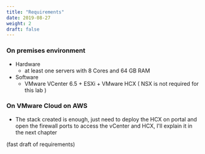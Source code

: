 ```yaml
---
title: "Requirements"
date: 2019-08-27
weight: 2
draft: false
---
```


### On premises environment

- Hardware
    - at least one servers with 8 Cores and 64 GB RAM
- Software    
    - VMware VCenter 6.5 + ESXi + VMware HCX ( NSX is not required for this lab ) 


### On VMware Cloud on AWS

- The stack created is enough, just need to deploy the HCX on portal and open the firewall ports to access the vCenter and HCX, I'll explain it in the next chapter

(fast draft of requirements)